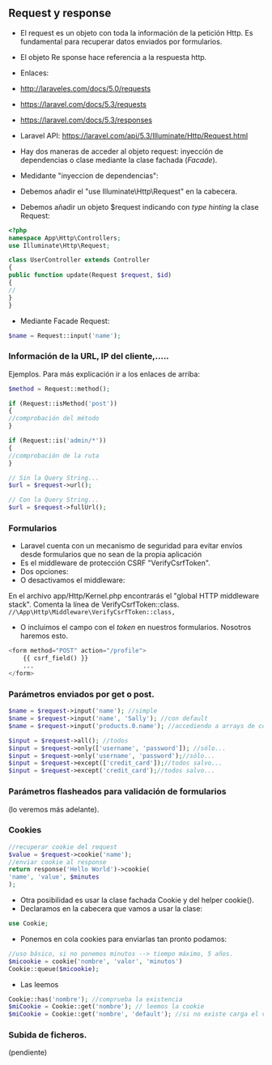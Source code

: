 ## Request y response

- El request es un objeto con toda la información de la petición Http. Es fundamental para recuperar datos enviados por formularios.
- El objeto Re sponse hace referencia a la respuesta http.

- Enlaces:
- http://laraveles.com/docs/5.0/requests
- https://laravel.com/docs/5.3/requests
- https://laravel.com/docs/5.3/responses
- Laravel API: https://laravel.com/api/5.3/Illuminate/Http/Request.html

- Hay dos maneras de acceder al objeto request: inyección de dependencias o clase mediante la clase fachada (_Facade_).
- Medidante "inyeccion de dependencias":
- Debemos añadir el "use Illuminate\Http\Request" en la cabecera.
- Debemos añadir un objeto $request indicando con _type hinting_ la clase Request:
```php
<?php
namespace App\Http\Controllers;
use Illuminate\Http\Request;

class UserController extends Controller
{
public function update(Request $request, $id)
{
//
}
}
```

- Mediante Facade Request:
```php
$name = Request::input('name');
```


### Información de la URL, IP del cliente,.....
Ejemplos. Para más explicación ir a los enlaces de arriba:
```php
$method = Request::method();

if (Request::isMethod('post'))
{
//comprobación del método
}

if (Request::is('admin/*'))
{
//comprobación de la ruta
}

// Sin la Query String...
$url = $request->url();

// Con la Query String...
$url = $request->fullUrl();
```


### Formularios
- Laravel cuenta con un mecanismo de seguridad para evitar envíos desde formularios que no sean de la propia aplicación
- Es el middleware de protección CSRF "VerifyCsrfToken".
- Dos opciones:
 - O desactivamos el middleware:
 
  En el archivo app/Http/Kernel.php encontrarás el "global HTTP middleware stack". Comenta la línea de VerifyCsrfToken::class.
`//\App\Http\Middleware\VerifyCsrfToken::class,`

 - O incluimos el campo con el _token_ en nuestros formularios. Nosotros haremos esto.

```php
<form method="POST" action="/profile">
    {{ csrf_field() }}
    ...
</form>
```

### Parámetros enviados por get o post.
```php
$name = $request->input('name'); //simple
$name = $request->input('name', 'Sally'); //con default
$name = $request->input('products.0.name'); //accediendo a arrays de controles con puntos

$input = $request->all(); //todos
$input = $request->only(['username', 'password']); //sólo...
$input = $request->only('username', 'password');//sólo...
$input = $request->except(['credit_card']);//todos salvo...
$input = $request->except('credit_card');//todos salvo...
```


### Parámetros flasheados para validación de formularios

(lo veremos más adelante).


### Cookies
```php
//recuperar cookie del request
$value = $request->cookie('name');
//enviar cookie al response
return response('Hello World')->cookie(
'name', 'value', $minutes
);
```
- Otra posibilidad es usar la clase fachada Cookie y del helper cookie().
 - Declaramos en la cabecera que vamos a usar la clase:
 
 ```php 
 use Cookie;
 ```
 - Ponemos en cola cookies para enviarlas tan pronto podamos:
```php
//uso básico, si no ponemos minutos --> tiempo máximo, 5 años.
$micookie = cookie('nombre', 'valor', 'minutos')
Cookie::queue($micookie);
```
 - Las leemos 
 ```php
 Cookie::has('nombre'); //comprueba la existencia
 $miCookie = Cookie::get('nombre'); // leemos la cookie
 $miCookie = Cookie::get('nombre', 'default'); //si no existe carga el valor default.
 ```
### Subida de ficheros.

(pendiente)